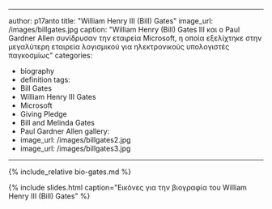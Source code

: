 ---
author: p17anto
title: "William Henry III (Bill) Gates"
image_url: /images/billgates.jpg
caption: "William Henry (Bill) Gates III και ο Paul Gardner Allen συνίδρυσαν την εταιρεία Microsoft, η οποία εξελίχτηκε στην μεγαλύτερη εταιρεία λογισμικού για ηλεκτρονικούς υπολογιστές παγκοσμίως"
categories:
  - biography
  - definition
tags:
  - Bill Gates
  - William Henry III Gates
  - Microsoft
  - Giving Pledge
  - Bill and Melinda Gates
  - Paul Gardner Allen
gallery:
  - image_url: /images/billgates2.jpg
  - image_url: /images/billgates3.jpg
  ---

{% include_relative bio-gates.md %}

{% include slides.html caption="Εικόνες για την βιογραφία του William Henry III (Bill) Gates" %}
